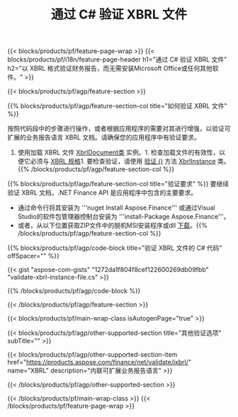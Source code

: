 ﻿---
title: 通过 C# 验证 XBRL 文件
description: XBRL 文件验证的示例代码。使用 API 示例代码验证基于 .NET 的应用程序中的批处理 XBRL 文件。 
url: /zh/net/validate/xbrl/
family: finance
platformtag: net
feature: validate
informat: XBRL
outformat: 
otherformats: 
---
{{< blocks/products/pf/feature-page-wrap >}}
{{< blocks/products/pf/i18n/feature-page-header h1="通过 C# 验证 XBRL 文件" h2="以 XBRL 格式验证财务报告，而无需安装Microsoft Office或任何其他软件。" >}}

{{< blocks/products/pf/agp/feature-section >}}

{{% blocks/products/pf/agp/feature-section-col title="如何验证 XBRL 文件" %}}

按照代码段中的步骤进行操作，或者根据应用程序的需要对其进行增强，以验证可扩展的业务报告语言 XBRL 文档。请确保您的应用程序中有验证要求。

1. 使用加载 XBRL 文件 [XbrlDocument类](https://apireference.aspose.com/finance/net/aspose.finance.xbrl/xbrldocument) 实例。1. 检查加载文件的有效性，以便它必须与 [XBRL 规格](http://www.xbrl.org/specification/inlinexbrl-part1/rec-2013-11-18/inlinexbrl-part1-rec-2013-11-18.html)1. 要检查验证，请使用 [验证 ()](https://apireference.aspose.com/finance/net/aspose.finance.xbrl/xbrlinstance/methods/validate) 方法 [XbrlInstance](https://apireference.aspose.com/finance/net/aspose.finance.xbrl/xbrlinstance) 类。
{{% /blocks/products/pf/agp/feature-section-col %}}

{{% blocks/products/pf/agp/feature-section-col title="验证要求" %}}
要继续验证 XBRL 文档，.NET Finance API 是应用程序中包含的主要要求。 
- 通过命令行将其安装为 '''nuget Install Aspose.Finance''' 或通过Visual Studio的软件包管理器控制台安装为 '''install-Package Aspose.Finance'''。
- 或者，从以下位置获取ZIP文件中的脱机MSI安装程序或dll [下载](https://downloads.aspose.com/finance/net)。{{% /blocks/products/pf/agp/feature-section-col %}}

{{% blocks/products/pf/agp/code-block title="验证 XBRL 文件的 C# 代码" offSpacer="" %}}

{{< gist "aspose-com-gists" "1272da1f804f8cef122600269db09fbb" "validate-xbrl-instance-file.cs" >}}

{{% /blocks/products/pf/agp/code-block %}}

{{< /blocks/products/pf/agp/feature-section >}}

{{< blocks/products/pf/main-wrap-class isAutogenPage="true" >}}

{{< blocks/products/pf/agp/other-supported-section title="其他验证选项" subTitle="" >}}

{{< blocks/products/pf/agp/other-supported-section-item href="https://products.aspose.com/finance/net/validate/ixbrl/" name="XBRL" description="内联可扩展业务报告语言" >}}

{{< /blocks/products/pf/agp/other-supported-section >}}

{{< /blocks/products/pf/main-wrap-class >}}
{{< /blocks/products/pf/feature-page-wrap >}}